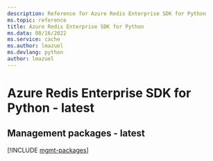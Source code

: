 ```yaml
---
description: Reference for Azure Redis Enterprise SDK for Python
ms.topic: reference
title: Azure Redis Enterprise SDK for Python
ms.data: 08/16/2022
ms.service: cache
ms.author: lmazuel
ms.devlang: python
author: lmazuel
---
```

# Azure Redis Enterprise SDK for Python - latest

## Management packages - latest
[!INCLUDE [mgmt-packages](redis-enterprise-mgmt-index.md)]